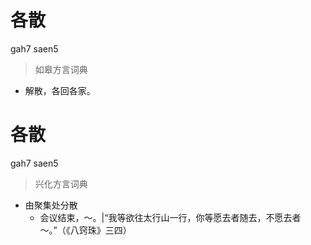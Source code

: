 # 各散
gah7 saen5
> 如皋方言词典
- 解散，各回各家。

# 各散
gah7 saen5
> 兴化方言词典
- 由聚集处分散
  - 会议结束，～。|“我等欲往太行山一行，你等愿去者随去，不愿去者～。”（《八窍珠》三四）
